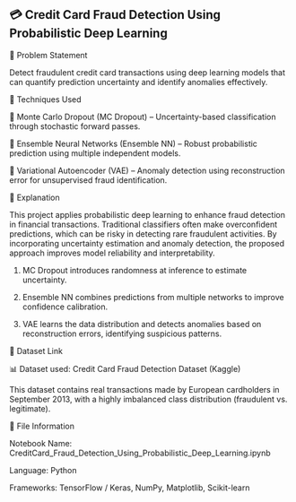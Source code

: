 ## 💳 Credit Card Fraud Detection Using Probabilistic Deep Learning 

🧠 Problem Statement

Detect fraudulent credit card transactions using deep learning models that can quantify prediction uncertainty and identify anomalies effectively.

🧩 Techniques Used

🔹 Monte Carlo Dropout (MC Dropout) – Uncertainty-based classification through stochastic forward passes.

🔹 Ensemble Neural Networks (Ensemble NN) – Robust probabilistic prediction using multiple independent models.

🔹 Variational Autoencoder (VAE) – Anomaly detection using reconstruction error for unsupervised fraud identification.

📘 Explanation

This project applies probabilistic deep learning to enhance fraud detection in financial transactions. Traditional classifiers often make overconfident predictions, which can be risky in detecting rare fraudulent activities.
By incorporating uncertainty estimation and anomaly detection, the proposed approach improves model reliability and interpretability.

1. MC Dropout introduces randomness at inference to estimate uncertainty.

2. Ensemble NN combines predictions from multiple networks to improve confidence calibration.

3. VAE learns the data distribution and detects anomalies based on reconstruction errors, identifying suspicious patterns.

📂 Dataset Link

📊 Dataset used: Credit Card Fraud Detection Dataset (Kaggle)

This dataset contains real transactions made by European cardholders in September 2013, with a highly imbalanced class distribution (fraudulent vs. legitimate).

🧾 File Information

Notebook Name: CreditCard_Fraud_Detection_Using_Probabilistic_Deep_Learning.ipynb

Language: Python

Frameworks: TensorFlow / Keras, NumPy, Matplotlib, Scikit-learn
